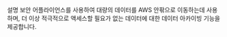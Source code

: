 설명
보안 어플라이언스를 사용하여 대량의 데이터를 AWS 안팎으로 이동하는데 사용하며, 더 이상 적극적으로 액세스할 필요가 없는 데이터에 대한 데이터 아카이빙 기능을 제공합니다.


